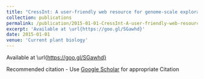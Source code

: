 ```yaml
---
title: "CressInt: A user-friendly web resource for genome-scale exploration of gene regulation in Arabidopsis thaliana"
collection: publications
permalink: /publication/2015-01-01-CressInt-A-user-friendly-web-resource-for-genome-scale-exploration-of-gene-regulation-in-Arabidopsis-thaliana
excerpt: 'Available at \url{https://goo.gl/SGawhd}'
date: 2015-01-01
venue: 'Current plant biology'
---
```

Available at \url{https://goo.gl/SGawhd}

Recommended citation - Use [Google Scholar](https://scholar.google.com/scholar?q=CressInt:+A+user+friendly+web+resource+for+genome+scale+exploration+of+gene+regulation+in+Arabidopsis+thaliana) for appropriate Citation 